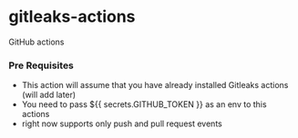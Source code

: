 # gitleaks-actions
GitHub actions

### Pre Requisites
* This action will assume that you have already installed Gitleaks actions (will add later)
* You need to pass ${{ secrets.GITHUB_TOKEN }} as an env to this actions
* right now supports only push and pull request events
